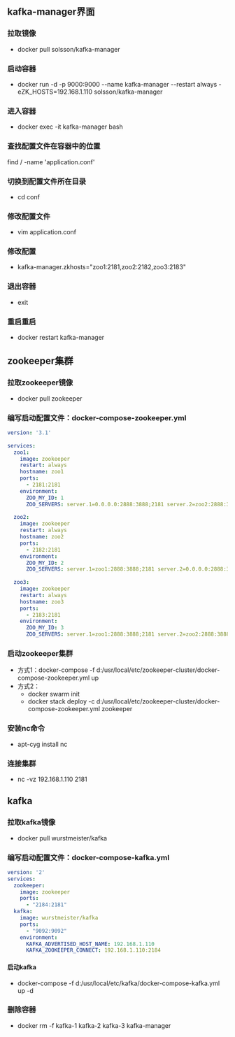 ## kafka-manager界面
### 拉取镜像
* docker pull solsson/kafka-manager

### 启动容器
* docker run -d -p 9000:9000 --name kafka-manager --restart always -eZK_HOSTS=192.168.1.110 solsson/kafka-manager

### 进入容器
* docker exec -it kafka-manager bash

### 查找配置文件在容器中的位置
find / -name 'application.conf'

### 切换到配置文件所在目录
* cd conf

### 修改配置文件
* vim application.conf

### 修改配置
* kafka-manager.zkhosts="zoo1:2181,zoo2:2182,zoo3:2183"

### 退出容器
* exit

### 重启重启
* docker restart kafka-manager

## zookeeper集群

### 拉取zookeeper镜像
* docker pull zookeeper

### 编写启动配置文件：docker-compose-zookeeper.yml
```docker-compose-zookeeper.yml
version: '3.1'
 
services:
  zoo1:
    image: zookeeper
    restart: always
    hostname: zoo1
    ports:
      - 2181:2181
    environment:
      ZOO_MY_ID: 1
      ZOO_SERVERS: server.1=0.0.0.0:2888:3888;2181 server.2=zoo2:2888:3888;2181 server.3=zoo3:2888:3888;2181
 
  zoo2:
    image: zookeeper
    restart: always
    hostname: zoo2
    ports:
      - 2182:2181
    environment:
      ZOO_MY_ID: 2
      ZOO_SERVERS: server.1=zoo1:2888:3888;2181 server.2=0.0.0.0:2888:3888;2181 server.3=zoo3:2888:3888;2181
 
  zoo3:
    image: zookeeper
    restart: always
    hostname: zoo3
    ports:
      - 2183:2181
    environment:
      ZOO_MY_ID: 3
      ZOO_SERVERS: server.1=zoo1:2888:3888;2181 server.2=zoo2:2888:3888;2181 server.3=0.0.0.0:2888:3888;2181
```

### 启动zookeeper集群
* 方式1：docker-compose -f d:/usr/local/etc/zookeeper-cluster/docker-compose-zookeeper.yml up
* 方式2：
    * docker swarm init
    * docker stack deploy -c d:/usr/local/etc/zookeeper-cluster/docker-compose-zookeeper.yml zookeeper
    
### 安装nc命令
* apt-cyg install nc

### 连接集群
* nc -vz 192.168.1.110 2181

## kafka
### 拉取kafka镜像
* docker pull wurstmeister/kafka

### 编写启动配置文件：docker-compose-kafka.yml
```docker-compose-kafka.yml
version: '2'
services:
  zookeeper:
    image: zookeeper
    ports:
      - "2184:2181"
  kafka:
    image: wurstmeister/kafka
    ports:
      - "9092:9092"
    environment:
      KAFKA_ADVERTISED_HOST_NAME: 192.168.1.110
      KAFKA_ZOOKEEPER_CONNECT: 192.168.1.110:2184
```

#### 启动kafka
* docker-compose -f d:/usr/local/etc/kafka/docker-compose-kafka.yml up -d

### 删除容器
* docker rm -f kafka-1 kafka-2 kafka-3 kafka-manager
